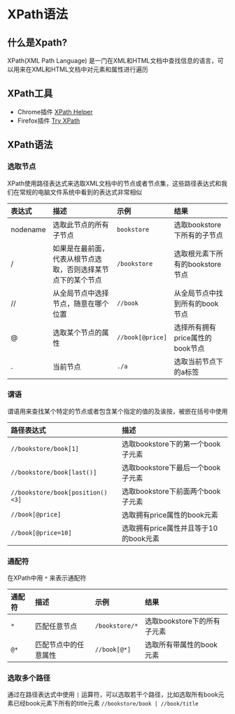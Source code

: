 # XPath语法

## 什么是Xpath?

XPath\(XML Path Language\) 是一门在XML和HTML文档中查找信息的语言，可以用来在XML和HTML文档中对元素和属性进行遍历

## XPath工具

* Chrome插件 [XPath Helper](https://chrome.google.com/webstore/detail/xpath-helper/hgimnogjllphhhkhlmebbmlgjoejdpjl)
* Firefox插件 [Try XPath](https://addons.mozilla.org/en-US/firefox/addon/try-xpath/)

## XPath语法

### 选取节点

XPath使用路径表达式来选取XML文档中的节点或者节点集，这些路径表达式和我们在常规的电脑文件系统中看到的表达式非常相似

| 表达式 | 描述 | 示例 | 结果 |
| :--- | :--- | :--- | :--- |
| nodename | 选取此节点的所有子节点 | `bookstore` | 选取bookstore下所有的子节点 |
| / | 如果是在最前面，代表从根节点选取，否则选择某节点下的某个节点 | `/bookstore` | 选取根元素下所有的bookstore节点 |
| // | 从全局节点中选择节点，随意在哪个位置 | `//book` | 从全局节点中找到所有的book节点 |
| @ | 选取某个节点的属性 | `//book[@price]` | 选择所有拥有price属性的book节点 |
| . | 当前节点 | `./a` | 选取当前节点下的a标签 |

### 谓语

谓语用来查找某个特定的节点或者包含某个指定的值的及诶按，被嵌在括号中使用

| 路径表达式 | 描述 |
| :--- | :--- |
| `//bookstore/book[1]` | 选取bookstore下的第一个book子元素 |
| `//bookstore/book[last()]` | 选取bookstore下最后一个book子元素 |
| `//bookstore/book[position()<3]` | 选取bookstore下前面两个book子元素 |
| `//book[@price]` | 选取拥有price属性的book元素 |
| `//book[@price=10]` | 选取拥有price属性并且等于10的book元素 |

### 通配符

在XPath中用 `*` 来表示通配符

| 通配符 | 描述 | 示例 | 结果 |
| :--- | :--- | :--- | :--- |
| `*` | 匹配任意节点 | `/bookstore/*` | 选取bookstore下的所有子元素 |
| `@*` | 匹配节点中的任意属性 | `//book[@*]` | 选取所有带属性的book元素 |

### 选取多个路径

通过在路径表达式中使用 `|` 运算符，可以选取若干个路径，比如选取所有book元素已经book元素下所有的title元素 `//bookstore/book | //book/title`

